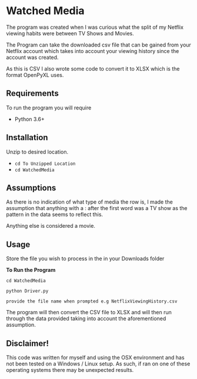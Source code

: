 # Watched Media

The program was created when I was curious what the split of my Netflix viewing habits were between TV Shows and Movies.

The Program can take the downloaded csv file that can be gained from your Netflix account which takes into account your viewing history since the account was created.

As this is CSV I also wrote some code to convert it to XLSX which is the format OpenPyXL uses.

## Requirements
To run the program you will require

- Python 3.6+

## Installation
Unzip to desired location.

 - `cd To Unzipped Location`
 - `cd WatchedMedia`

## Assumptions
As there is no indication of what type of media the row is, I made the assumption that anything with a : after the first word was a TV show as the pattern in the data seems to reflect this. 

Anything else is considered a movie.



## Usage

Store the file you wish to process in the in your Downloads folder

**To Run the Program**

    cd WatchedMedia

    python Driver.py
    
    provide the file name when prompted e.g NetflixViewingHistory.csv

The program will then convert the CSV file to XLSX and will then run through the data provided taking into account the aforementioned assumption.

## Disclaimer!
This code was written for myself and using the OSX environment and has not been tested on a Windows / Linux setup. As such, if ran on one of these operating systems there may be unexpected results.